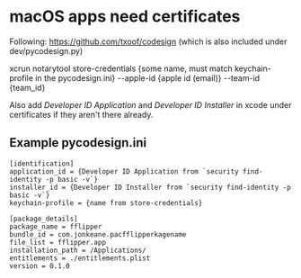 # macOS apps need certificates

Following: https://github.com/txoof/codesign (which is also included under dev/pycodesign.py)

xcrun notarytool store-credentials {some name, must match keychain-profile in the pycodesign.ini} --apple-id {apple id (email)} --team-id {team_id}

Also add _Developer ID Application_ and _Developer ID Installer_ in xcode under certificates if they aren't there already.

## Example pycodesign.ini
```
[identification]
application_id = {Developer ID Application from `security find-identity -p basic -v`}
installer_id = {Developer ID Installer from `security find-identity -p basic -v`}
keychain-profile = {name from store-credentials}

[package_details]
package_name = fflipper
bundle_id = com.jonkeane.pacfflipperkagename
file_list = fflipper.app
installation_path = /Applications/
entitlements = ./entitlements.plist
version = 0.1.0
```